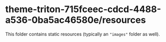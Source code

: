 # theme-triton-715fceec-cdcd-4488-a536-0ba5ac46580e/resources

This folder contains static resources (typically an `"images"` folder as well).
